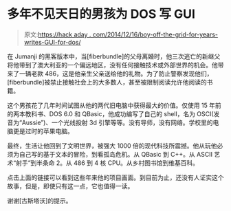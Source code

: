 # 多年不见天日的男孩为 DOS 写 GUI

> 原文:[https://hack aday . com/2014/12/16/boy-off-the-grid-for-years-writes-GUI-for-dos/](https://hackaday.com/2014/12/16/boy-off-the-grid-for-years-writes-gui-for-dos/)

在 Jumanji 的黑客版本中，当[fiberbundle]的父母离婚时，他三次逃亡的新继父将他带到了澳大利亚的一个偏远地区，没有任何接触技术或外部世界的机会。他带来了一辆老款 486，这是他亲生父亲送给他的礼物。为了防止警察发现他们，[fiberbundle]被禁止接触社会上的大多数人，甚至被限制阅读允许他阅读的书籍。

这个男孩花了几年时间试图从他的两代旧电脑中获得最大的价值。仅使用 15 年前的两本教科书、DOS 6.0 和 QBasic，他成功编写了自己的 shell，名为 OSCI(发音为“Aussie”)、一个光线投射 3d 引擎等等。没有导师，没有网络。学校里的电脑更是过时的苹果电脑。

最终，生活让他回到了文明世界，被强大 1000 倍的现代科技所震撼。他从玩他必须为自己写的基于文本的冒险，到看孤岛危机。从 QBasic 到 C++。从 ASCII 艺术“射手”到半条命 2。从 486 到 4 核 CPU。从乡村图书馆到维基百科。

点击上面的链接可以看到这些年来他的项目画面。到目前为止，还没有人证实这个故事，但是，即使只有这一点，它也值得一读。

谢谢[古斯塔沃]的提示。